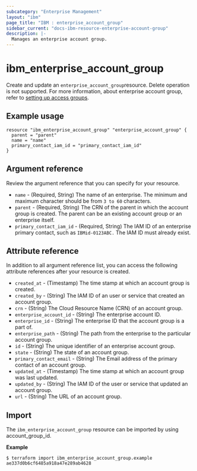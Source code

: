 ```yaml
---
subcategory: "Enterprise Management"
layout: "ibm"
page_title: "IBM : enterprise_account_group"
sidebar_current: "docs-ibm-resource-enterprise-account-group"
description: |-
  Manages an enterprise account group.
---
```


# ibm_enterprise_account_group

Create and update an `enterprise_account_group`resource. Delete operation is not supported. For more information, about enterprise account group, refer to [setting up access groups](https://cloud.ibm.com/docs/account?topic=account-groups).

## Example usage

```
resource "ibm_enterprise_account_group" "enterprise_account_group" {
  parent = "parent"
  name = "name"
  primary_contact_iam_id = "primary_contact_iam_id"
}
```

## Argument reference
Review the argument reference that you can specify for your resource. 

- `name` - (Required, String) The name of an enterprise. The minimum and maximum character should be from `3 to 60` characters.
- `parent` - (Required, String) The CRN of the parent in which the account group is created. The parent can be an existing account group or an enterprise itself.
- `primary_contact_iam_id` - (Required, String) The IAM ID of an enterprise primary contact, such as `IBMid-0123ABC.` The IAM ID must already exist.

## Attribute reference
In addition to all argument reference list, you can access the following attribute references after your resource is created. 

- `created_at` - (Timestamp) The time stamp at which an account group is created.
- `created_by` - (String) The IAM ID of an user or service that created an account group.
- `crn` - (String) The Cloud Resource Name (CRN) of an account group.
- `enterprise_account_id` - (String) The enterprise account ID.
- `enterprise_id` - (String) The enterprise ID that the account group is a part of.
- `enterprise_path` - (String) The path from the enterprise to the particular account group.
- `id` - (String) The unique identifier of an enterprise account group.
- `state` - (String) The state of an account group.
- `primary_contact_email` - (String) The Email address of the primary contact of an account group.
- `updated_at` - (Timestamp) The time stamp at which an account group was last updated.
- `updated_by` - (String) The IAM ID of the user or service that updated an account group.
- `url` - (String) The URL of an account group.

## Import

The `ibm_enterprise_account_group` resource can be imported by using account_group_id.

**Example**

```
$ terraform import ibm_enterprise_account_group.example ae337d0b6cf6485a918a47e289ab4628
```
